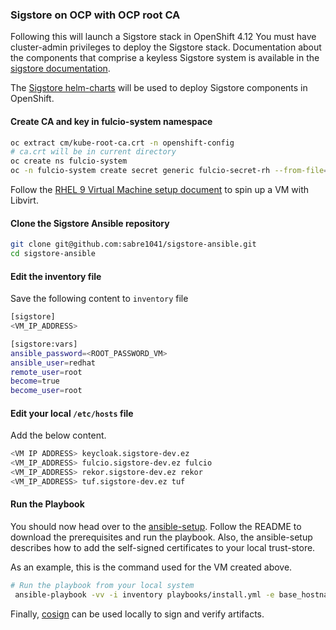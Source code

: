 ### Sigstore on OCP with OCP root CA

Following this will launch a Sigstore stack in OpenShift 4.12
You must have cluster-admin privileges to deploy the Sigstore stack.
Documentation about the components that comprise a keyless Sigstore system
is available in the [sigstore documentation](https://docs.sigstore.dev/).

The [Sigstore helm-charts](https://github.com/sigstore/helm-charts) will be used to deploy Sigstore components in OpenShift.

#### Create CA and key in fulcio-system namespace

```bash
oc extract cm/kube-root-ca.crt -n openshift-config
# ca.crt will be in current directory
oc create ns fulcio-system
oc -n fulcio-system create secret generic fulcio-secret-rh --from-file=private=file_ca_key.pem --from-file=public=file_ca_pub.pem --from-file=cert=fulcio-root.pem  --from-literal=password=fulcio --dry-run=client -o yaml | kubectl apply -f-
```

Follow the [RHEL 9 Virtual Machine setup document](./vm_rhel9.md) to spin up a VM with Libvirt.

#### Clone the Sigstore Ansible repository

```bash
git clone git@github.com:sabre1041/sigstore-ansible.git
cd sigstore-ansible
```

#### Edit the inventory file

Save the following content to `inventory` file

```bash
[sigstore]
<VM_IP_ADDRESS>

[sigstore:vars]
ansible_password=<ROOT_PASSWORD_VM>
ansible_user=redhat
remote_user=root
become=true
become_user=root
```

#### Edit your local `/etc/hosts` file

Add the below content.

```bash
<VM IP ADDRESS> keycloak.sigstore-dev.ez
<VM_IP_ADDRESS> fulcio.sigstore-dev.ez fulcio
<VM_IP_ADDRESS> rekor.sigstore-dev.ez rekor
<VM_IP_ADDRESS> tuf.sigstore-dev.ez tuf
```

#### Run the Playbook

You should now head over to the [ansible-setup](https://github.com/sabre1041/sigstore-ansible/blob/main/README.md). Follow the README to
download the prerequisites and run the playbook. Also, the ansible-setup describes how to add the self-signed certificates to your local trust-store. 

As an example, this is the command used for the VM created above.

```bash
# Run the playbook from your local system
 ansible-playbook -vv -i inventory playbooks/install.yml -e base_hostname=sigstore-dev.ez -K
```

Finally, [cosign](https://github.com/sigstore/cosign) can be used locally to sign and verify artifacts.
